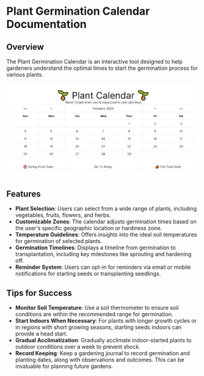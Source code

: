 # Plant Germination Calendar Documentation

## Overview

The Plant Germination Calendar is an interactive tool designed to help gardeners understand the optimal times to start the germination process for various plants.

![image of the plant calendar](plant_calendar.JPG)

## Features

- **Plant Selection**: Users can select from a wide range of plants, including vegetables, fruits, flowers, and herbs.
- **Customizable Zones**: The calendar adjusts germination times based on the user's specific geographic location or hardiness zone.
- **Temperature Guidelines**: Offers insights into the ideal soil temperatures for germination of selected plants.
- **Germination Timelines**: Displays a timeline from germination to transplantation, including key milestones like sprouting and hardening off.
- **Reminder System**: Users can opt-in for reminders via email or mobile notifications for starting seeds or transplanting seedlings.

<!-- ## How to Use the Calendar

1. **Select Your Location**: Input your geographic location or select your hardiness zone to customize the calendar to your climate.
2. **Choose Plants**: Select the plants you intend to grow. You can select multiple plants to plan your entire garden.
3. **View Germination Schedule**: The calendar will display a schedule, showing the optimal window for starting germination indoors or directly sowing seeds outdoors.
4. **Follow Temperature Guidelines**: Pay attention to the recommended soil temperatures for each plant, ensuring conditions are ideal for germination.
5. **Set Reminders**: Opt to receive reminders for each plant selected to ensure you don't miss the optimal germination window. -->

<!-- ## Interpreting the Calendar

- **Color Coding**: The calendar uses color coding to represent different stages of the germination process. For example, green indicates the start of germination, while yellow could represent the hardening off period.
- **Date Ranges**: Specific date ranges are provided for starting germination. These are calculated based on historical climate data and should be used as a guideline.
- **Icons & Symbols**: Icons may be used to denote specific actions or notes, such as watering needs, transplanting, or additional care instructions. -->

## Tips for Success

- **Monitor Soil Temperature**: Use a soil thermometer to ensure soil conditions are within the recommended range for germination.
- **Start Indoors When Necessary**: For plants with longer growth cycles or in regions with short growing seasons, starting seeds indoors can provide a head start.
- **Gradual Acclimatization**: Gradually acclimate indoor-started plants to outdoor conditions over a week to prevent shock.
- **Record Keeping**: Keep a gardening journal to record germination and planting dates, along with observations and outcomes. This can be invaluable for planning future gardens.

